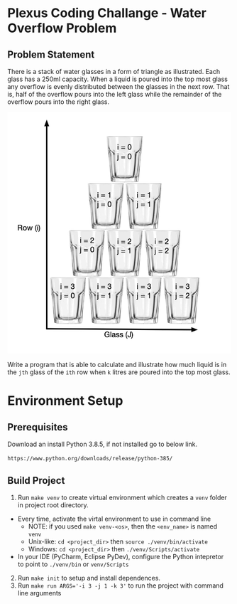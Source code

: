 # Plexus Coding Challange - Water Overflow Problem

## Problem Statement
There is a stack of water glasses in a form of triangle as illustrated. Each glass has a 250ml capacity. When a liquid is poured into the top most glass any
overflow is evenly distributed between the glasses in the next row. That is, half of the overflow pours into the left glass while the remainder of the overflow pours into the right glass.

![water_overflow](/images/water-overflow-problem.png)


Write a program that is able to calculate and illustrate how much liquid is in the `jth` glass of the `ith` row when `k` litres are poured into the top most glass.

# Environment Setup

## Prerequisites
Download an install Python 3.8.5, if not installed go to below link.

`https://www.python.org/downloads/release/python-385/`

## Build Project
1. Run `make venv` to create virtual environment which creates a `venv` folder in project root directory.
  - Every time, activate the virtal environment to use in command line
    - NOTE: if you used `make venv-<os>`, then the `<env_name>` is named `venv`
    - Unix-like: `cd <project_dir>` then `source ./venv/bin/activate`
    - Windows: `cd <project_dir>` then `./venv/Scripts/activate`
  - In your IDE (PyCharm, Eclipse PyDev), configure the Python intepretor to point to `./venv/bin` or `venv/Scripts`
2. Run `make init` to setup and install dependences.
3. Run `make run ARGS='-i 3 -j 1 -k 3'` to run the project with command line arguments
